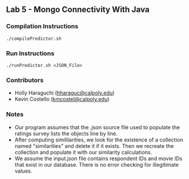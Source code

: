 ## Lab 5 - Mongo Connectivity With Java

### Compilation Instructions
    ./compilePredictor.sh

### Run Instructions
    ./runPredictor.sh <JSON_File>

### Contributors
* Holly Haraguchi (hharaguc@calpoly.edu)
* Kevin Costello (kmcostel@calpoly.edu)

### Notes
* Our program assumes that the .json source file used to populate the ratings survey lists the objects line by line.
* After computing simililarities, we look for the existence of a collection named "similarities" and delete it if it exists. Then we recreate the collection and populate it with our similarity calculations.
* We assume the input.json file contains respondent IDs and movie IDs that exist in our database. There is no error checking for illegitimate values.
